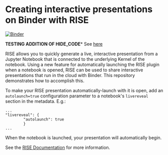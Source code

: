 # Creating interactive presentations on Binder with RISE

[![Binder](https://mybinder.org/badge_logo.svg)](http://mybinder.org/v2/gh/fomightez/jupyter-rise_with-hide_code/master?filepath=index.ipynb)

**TESTING ADDITION OF HIDE_CODE*** See [here](https://github.com/damianavila/RISE/issues/32#issuecomment-493631621)

RISE allows you to quickly generate a live, interactive presentation from a
Jupyter Notebook that is connected to the underlying Kernel of the notebook.
Using a new feature for automatically launching
the RISE plugin when a notebook is opened, RISE can be used to share interactive
presentations that run in the cloud with Binder.
This repository demonstrates how to accomplish this.

To make your RISE presentation automatically-launch with it is open,
add an `autolaunch=true` configuration
parameter to a notebook's `livereveal` section in the
metadata. E.g.:

```
...
"livereveal": {
        "autolaunch": true
        }
...
```

When the notebook is launched, your
presentation will automatically begin.

See the [RISE Documentation](https://damianavila.github.io/RISE/)
for more information.
